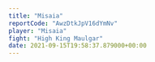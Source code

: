```yaml
---
title: "Misaia"
reportCode: "AwzDtkJpV16dYmNv"
player: "Misaia"
fight: "High King Maulgar"
date: 2021-09-15T19:58:37.879000+00:00
---
```

